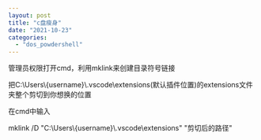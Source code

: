 ```yaml
---
layout: post
title: "c盘瘦身"
date: "2021-10-23"
categories: 
  - "dos_powdershell"
---
```


管理员权限打开cmd，利用mklink来创建目录符号链接

把C:\\Users\\{username}\\.vscode\\extensions(默认插件位置)的extensions文件夹整个剪切到你想换的位置

在cmd中输入

mklink /D "C:\\Users\\{username}\\.vscode\\extensions" "剪切后的路径"
